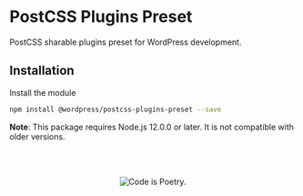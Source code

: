 # PostCSS Plugins Preset

PostCSS sharable plugins preset for WordPress development.

## Installation

Install the module

```bash
npm install @wordpress/postcss-plugins-preset --save
```

**Note**: This package requires Node.js 12.0.0 or later. It is not compatible with older versions.

<br/><br/><p align="center"><img src="https://s.w.org/style/images/codeispoetry.png?1" alt="Code is Poetry." /></p>
